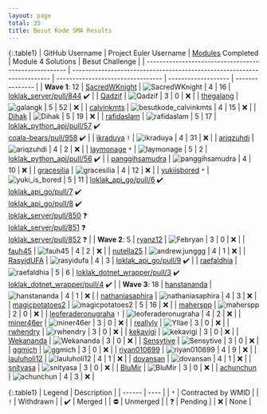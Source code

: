 ```yaml
---
layout: page
total: 35
title: Besut Kode SMA Results
---
```


{:.table1}
| GitHub Username                                  | Project Euler Username                                             | [Modules](http://wikimedia-id.github.io/besutkode/modul.html)  Completed | Module 4 Solutions | Besut Challenge |
| ----------------------------------------------------- | ----------------------------------------------------------------------- | --------------------------------- | ------------------- | --------------- |
| **Wave 1**: 12
| [SacredWKnight](https://github.com/sacredwknight)     | ![SacredWKnight](http://projecteuler.net/profile/SacredWKnight.png)     | 4 | 16 | [loklak_server/pull/844](https://github.com/loklak/loklak_server/pull/844)&#160;✔️ |
| [Qadzif](https://github.com/Qadzif)                   | ![Qadzif](http://projecteuler.net/profile/Qadzif.png)                   | 3 | 0  | ❌ |
| [thegalang](https://github.com/thegalang)  | ![galangk](http://projecteuler.net/profile/galangk.png)                 | 5 | 52 | ❌ |
| [calvinkmts](https://github.com/calvinkmts)           | ![besutkode_calvinkmts](http://projecteuler.net/profile/besutkode_calvinkmts.png) | 4 | 15 | ❌ |
| [Dihak](https://github.com/dihak)                     | ![Dihak](http://projecteuler.net/profile/Dihak.png)                     | 5 | 19 | ❌ |
| [rafidaslam](https://github.com/rafidaslam)           | ![rafidaslam](http://projecteuler.net/profile/rafidaslam.png)           | 5 | 17 | [loklak_python_api/pull/57](https://github.com/loklak/loklak_python_api/pull/57)&#160;✔️ <br> [coala-bears/pull/958](https://github.com/coala/coala-bears/pull/948) ✔️ |
| [ikraduya](https://github.com/ikraduya) `!`           | ![ikraduya](http://projecteuler.net/profile/ikraduya.png)               | 4 | 31 | ❌ |
| [ariqzuhdi](https://github.com/ariqzuhdi/besutkode/)  | ![ariqzuhdi](http://projecteuler.net/profile/ariqzuhdi.png)             | 4 | 2  | ❌ |
| [laymonage](https://github.com/laymonage) `*`         | ![laymonage](http://projecteuler.net/profile/laymonage.png)             | 5 | 2  | [loklak_python_api/pull/56](https://github.com/loklak/loklak_python_api/pull/56)&#160;✔️ |
| [panggihsamudra](https://github.com/panggihsamudra)   | ![panggihsamudra](http://projecteuler.net/profile/panggihsamudra.png)   | 4 | 10 | ❌ |
| [gracesilia](https://github.com/gracesilia)           | ![gracesilia](http://projecteuler.net/profile/gracesilia.png)           | 4 | 12 | ❌ |
| [yukiisbored](https://github.com/yukiisbored) `*`     | ![yuki_is_bored](http://projecteuler.net/profile/yuki_is_bored.png)     | 5 | 11 | [loklak_api_go/pull/6](https://github.com/loklak/loklak_api_go/pull/6)&#160;✔️ <br> [loklak_api_go/pull/7](https://github.com/loklak/loklak_api_go/pull/7) ✔️ <br> [loklak_api_go/pull/8](https://github.com/loklak/loklak_api_go/pull/8) ✔️ <br> [loklak_server/pull/850](https://github.com/loklak/loklak_server/pull/850) ❓ <br> [loklak_server/pull/851](https://github.com/loklak/loklak_server/pull/851) ❓ <br> [loklak_server/pull/852](https://github.com/loklak/loklak_server/pull/852) ❓ |
| **Wave 2**: 5
| [ryanz12](https://github.com/ryanz12)                 | ![Febryan](http://projecteuler.net/profile/Febryan.png)                 | 3 | 0  | ❌ |
| [fauh45](https://github.com/fauh45)                   | ![fauh45](http://projecteuler.net/profile/fauh45.png)                   | 4 | 2  | ❌ |
| [nutella25](https://github.com/nutella25)             | ![andrew.junggg](http://projecteuler.net/profile/andrew.junggg.png)     | 4 | 1  | ❌ |
| [RasyidUFA](https://github.com/rasyidufa)             | ![rasyidufa](http://projecteuler.net/profile/rasyidufa.png)             | 4 | 3  | [loklak_api_go/pull/9](https://github.com/loklak/loklak_api_go/pull/9)&#160;✔️ |
| [raefaldhia](https://github.com/raefaldhia)           | ![raefaldhia](http://projecteuler.net/profile/raefaldhia.png)           | 5 | 6  | [loklak_dotnet_wrapper/pull/3](https://github.com/loklak/loklak_dotnet_wrapper/pull/3)&#160;✔️ <br> [loklak_dotnet_wrapper/pull/4](https://github.com/loklak/loklak_dotnet_wrapper/pull/4) ✔️ |
| **Wave 3**: 18
| [hanstananda](https://github.com/hanstananda)         | ![hanstananda](http://projecteuler.net/profile/hanstananda.png)         | 4 | 1  | ❌ |
| [nathaniasaphira](https://github.com/nathaniasaphira) | ![nathaniasaphira](http://projecteuler.net/profile/nathaniasaphira.png) | 4 | 3  | ❌ |
| [magicpotatoes2](https://github.com/magicpotatoes2)   | ![magicpotatoes2](http://projecteuler.net/profile/magicpotatoes2.png)   | 5 | 16 | ❌ |
| [maherspp](https://github.com/maherspp)               | ![maherspp](http://projecteuler.net/profile/maherspp.png)               | 2 | 0  | ❌ |
| [leoferaderonugraha](https://github.com/leoferaderonugraha) `!` | ![leoferaderonugraha](http://projecteuler.net/profile/leoferaderonugraha.png) | 4 | 2 | ❌ |
| [miner46er](https://github.com/miner46er)             | ![miner46er](http://projecteuler.net/profile/miner46er.png)             | 3 | 0  | ❌ |
| [reallyly](https://github.com/reallyly)               | ![Yllae](http://projecteuler.net/profile/Yllae.png)                     | 3 | 0  | ❌ |
| [rwhendry](https://github.com/rwhendry)               | ![rwhendry](http://projecteuler.net/profile/rwhendry.png)               | 3 | 0  | ❌ |
| [kekavigi](https://github.com/kekavigi)               | ![kekavigi](http://projecteuler.net/profile/kekavigi.png)               | 3 | 0  | ❌ |
| [Wekananda](https://github.com/wekananda/)            | ![Wekananda](http://projecteuler.net/profile/Wekananda.png)             | 3 | 0  | ❌ |
| [Sensytive](https://github.com/Sensytive/)            | ![Sensytive](http://projecteuler.net/profile/Sensytive.png)             | 3 | 0  | ❌ |
| [ggmich](https://github.com/ggmich/)                  | ![ggmich](http://projecteuler.net/profile/ggmich.png)                   | 3 | 0  | ❌ |
| [riyan010699](https://github.com/riyan010699/)        | ![riyan010699](http://projecteuler.net/profile/riyan010699.png)         | 4 | 9  | ❌ |
| [lauluholi12](https://github.com/lauluholi12/)        | ![lauluholi12](http://projecteuler.net/profile/lauluholi12.png)         | 4 | 1  | ❌ |
| [dovansan](https://github.com/dovansan/)              | ![dovansan](http://projecteuler.net/profile/dovansan.png)               | 4 | 1  | ❌ |
| [snityasa](https://github.com/snityasa)               | ![snityasa](http://projecteuler.net/profile/snityasa.png)               | 3 | 0  | ❌ |
| [BluMir](https://github.com/blumir/)                  | ![BluMir](http://projecteuler.net/profile/BluMir.png)                   | 3 | 0  | ❌ |
| [achunchun](https://github.com/achunchun/)            | ![achunchun](http://projecteuler.net/profile/achunchun.png)             | 4 | 3  | ❌ |

{:.table1}
| Legend | Description |
| ------ | ---- |
| `*` | Contracted by WMID |
| `!` | Withdrawn |
| ✔️ | Merged |
| ⛔️ | Unmerged |
| ❓ | Pending |
| ❌ | None |
